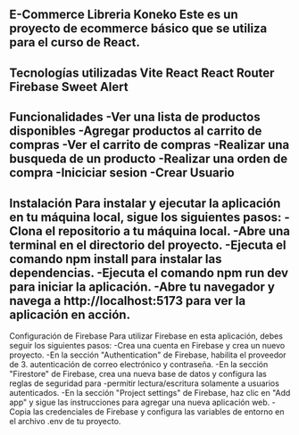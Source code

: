 E-Commerce Libreria Koneko
Este es un proyecto de ecommerce básico que se utiliza para el curso de React.
----
Tecnologías utilizadas
Vite
React
React Router
Firebase
Sweet Alert
----
Funcionalidades
-Ver una lista de productos disponibles
-Agregar productos al carrito de compras
-Ver el carrito de compras
-Realizar una busqueda de un producto
-Realizar una orden de compra
-Iniciciar sesion
-Crear Usuario
----
Instalación
Para instalar y ejecutar la aplicación en tu máquina local, sigue los siguientes pasos:
-Clona el repositorio a tu máquina local.
-Abre una terminal en el directorio del proyecto.
-Ejecuta el comando npm install para instalar las dependencias.
-Ejecuta el comando npm run dev para iniciar la aplicación.
-Abre tu navegador y navega a http://localhost:5173 para ver la aplicación en acción.
----
Configuración de Firebase
Para utilizar Firebase en esta aplicación, debes seguir los siguientes pasos:
-Crea una cuenta en Firebase y crea un nuevo proyecto.
-En la sección "Authentication" de Firebase, habilita el proveedor de 3. autenticación de correo electrónico y contraseña.
-En la sección "Firestore" de Firebase, crea una nueva base de datos y configura las reglas de seguridad para -permitir lectura/escritura solamente a usuarios autenticados.
-En la sección "Project settings" de Firebase, haz clic en "Add app" y sigue las instrucciones para agregar una nueva aplicación web.
-Copia las credenciales de Firebase y configura las variables de entorno en el archivo .env de tu proyecto.
